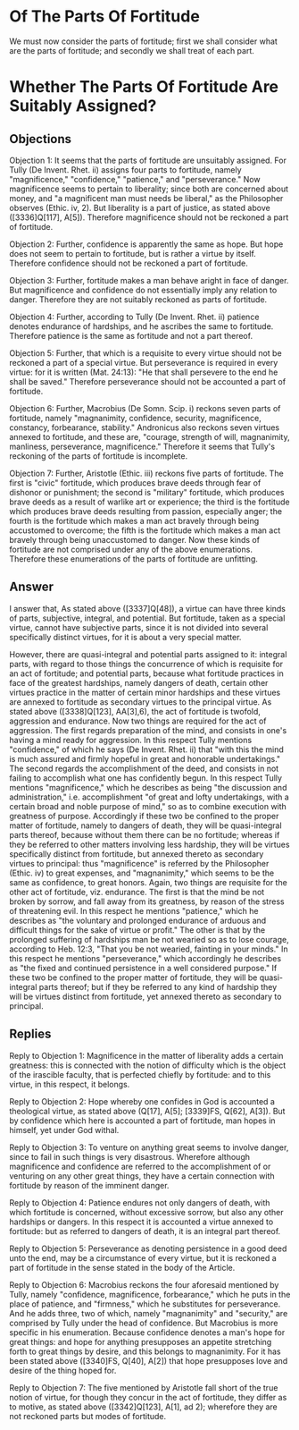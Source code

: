 # Of The Parts Of Fortitude

We must now consider the parts of fortitude; first we shall consider what are the parts of fortitude; and secondly we shall treat of each part.
# Whether The Parts Of Fortitude Are Suitably Assigned?

## Objections

Objection 1: It seems that the parts of fortitude are unsuitably assigned. For Tully (De Invent. Rhet. ii) assigns four parts to fortitude, namely "magnificence," "confidence," "patience," and "perseverance." Now magnificence seems to pertain to liberality; since both are concerned about money, and "a magnificent man must needs be liberal," as the Philosopher observes (Ethic. iv, 2). But liberality is a part of justice, as stated above ([3336]Q[117], A[5]). Therefore magnificence should not be reckoned a part of fortitude.

Objection 2: Further, confidence is apparently the same as hope. But hope does not seem to pertain to fortitude, but is rather a virtue by itself. Therefore confidence should not be reckoned a part of fortitude.

Objection 3: Further, fortitude makes a man behave aright in face of danger. But magnificence and confidence do not essentially imply any relation to danger. Therefore they are not suitably reckoned as parts of fortitude.

Objection 4: Further, according to Tully (De Invent. Rhet. ii) patience denotes endurance of hardships, and he ascribes the same to fortitude. Therefore patience is the same as fortitude and not a part thereof.

Objection 5: Further, that which is a requisite to every virtue should not be reckoned a part of a special virtue. But perseverance is required in every virtue: for it is written (Mat. 24:13): "He that shall persevere to the end he shall be saved." Therefore perseverance should not be accounted a part of fortitude.

Objection 6: Further, Macrobius (De Somn. Scip. i) reckons seven parts of fortitude, namely "magnanimity, confidence, security, magnificence, constancy, forbearance, stability." Andronicus also reckons seven virtues annexed to fortitude, and these are, "courage, strength of will, magnanimity, manliness, perseverance, magnificence." Therefore it seems that Tully's reckoning of the parts of fortitude is incomplete.

Objection 7: Further, Aristotle (Ethic. iii) reckons five parts of fortitude. The first is "civic" fortitude, which produces brave deeds through fear of dishonor or punishment; the second is "military" fortitude, which produces brave deeds as a result of warlike art or experience; the third is the fortitude which produces brave deeds resulting from passion, especially anger; the fourth is the fortitude which makes a man act bravely through being accustomed to overcome; the fifth is the fortitude which makes a man act bravely through being unaccustomed to danger. Now these kinds of fortitude are not comprised under any of the above enumerations. Therefore these enumerations of the parts of fortitude are unfitting.

## Answer



I answer that, As stated above ([3337]Q[48]), a virtue can have three kinds of parts, subjective, integral, and potential. But fortitude, taken as a special virtue, cannot have subjective parts, since it is not divided into several specifically distinct virtues, for it is about a very special matter.

However, there are quasi-integral and potential parts assigned to it: integral parts, with regard to those things the concurrence of which is requisite for an act of fortitude; and potential parts, because what fortitude practices in face of the greatest hardships, namely dangers of death, certain other virtues practice in the matter of certain minor hardships and these virtues are annexed to fortitude as secondary virtues to the principal virtue. As stated above ([3338]Q[123], AA[3],6), the act of fortitude is twofold, aggression and endurance. Now two things are required for the act of aggression. The first regards preparation of the mind, and consists in one's having a mind ready for aggression. In this respect Tully mentions "confidence," of which he says (De Invent. Rhet. ii) that "with this the mind is much assured and firmly hopeful in great and honorable undertakings." The second regards the accomplishment of the deed, and consists in not failing to accomplish what one has confidently begun. In this respect Tully mentions "magnificence," which he describes as being "the discussion and administration," i.e. accomplishment "of great and lofty undertakings, with a certain broad and noble purpose of mind," so as to combine execution with greatness of purpose. Accordingly if these two be confined to the proper matter of fortitude, namely to dangers of death, they will be quasi-integral parts thereof, because without them there can be no fortitude; whereas if they be referred to other matters involving less hardship, they will be virtues specifically distinct from fortitude, but annexed thereto as secondary virtues to principal: thus "magnificence" is referred by the Philosopher (Ethic. iv) to great expenses, and "magnanimity," which seems to be the same as confidence, to great honors. Again, two things are requisite for the other act of fortitude, viz. endurance. The first is that the mind be not broken by sorrow, and fall away from its greatness, by reason of the stress of threatening evil. In this respect he mentions "patience," which he describes as "the voluntary and prolonged endurance of arduous and difficult things for the sake of virtue or profit." The other is that by the prolonged suffering of hardships man be not wearied so as to lose courage, according to Heb. 12:3, "That you be not wearied, fainting in your minds." In this respect he mentions "perseverance," which accordingly he describes as "the fixed and continued persistence in a well considered purpose." If these two be confined to the proper matter of fortitude, they will be quasi-integral parts thereof; but if they be referred to any kind of hardship they will be virtues distinct from fortitude, yet annexed thereto as secondary to principal.

## Replies

Reply to Objection 1: Magnificence in the matter of liberality adds a certain greatness: this is connected with the notion of difficulty which is the object of the irascible faculty, that is perfected chiefly by fortitude: and to this virtue, in this respect, it belongs.

Reply to Objection 2: Hope whereby one confides in God is accounted a theological virtue, as stated above (Q[17], A[5]; [3339]FS, Q[62], A[3]). But by confidence which here is accounted a part of fortitude, man hopes in himself, yet under God withal.

Reply to Objection 3: To venture on anything great seems to involve danger, since to fail in such things is very disastrous. Wherefore although magnificence and confidence are referred to the accomplishment of or venturing on any other great things, they have a certain connection with fortitude by reason of the imminent danger.

Reply to Objection 4: Patience endures not only dangers of death, with which fortitude is concerned, without excessive sorrow, but also any other hardships or dangers. In this respect it is accounted a virtue annexed to fortitude: but as referred to dangers of death, it is an integral part thereof.

Reply to Objection 5: Perseverance as denoting persistence in a good deed unto the end, may be a circumstance of every virtue, but it is reckoned a part of fortitude in the sense stated in the body of the Article.

Reply to Objection 6: Macrobius reckons the four aforesaid mentioned by Tully, namely "confidence, magnificence, forbearance," which he puts in the place of patience, and "firmness," which he substitutes for perseverance. And he adds three, two of which, namely "magnanimity" and "security," are comprised by Tully under the head of confidence. But Macrobius is more specific in his enumeration. Because confidence denotes a man's hope for great things: and hope for anything presupposes an appetite stretching forth to great things by desire, and this belongs to magnanimity. For it has been stated above ([3340]FS, Q[40], A[2]) that hope presupposes love and desire of the thing hoped for.

Reply to Objection 7: The five mentioned by Aristotle fall short of the true notion of virtue, for though they concur in the act of fortitude, they differ as to motive, as stated above ([3342]Q[123], A[1], ad 2); wherefore they are not reckoned parts but modes of fortitude.
